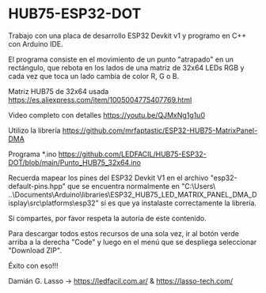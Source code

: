 # HUB75-ESP32-DOT

Trabajo con una placa de desarrollo ESP32 Devkit v1 y programo en C++ con Arduino IDE.

El programa consiste en el movimiento de un punto "atrapado" en un rectángulo, que rebota en los lados de una matriz de 32x64 LEDs RGB y cada vez que toca un lado cambia de color R, G o B.

Matriz HUB75 de 32x64 usada https://es.aliexpress.com/item/1005004775407769.html

Video completo con detalles https://youtu.be/QJMxNg1g1u0

Utilizo la librería https://github.com/mrfaptastic/ESP32-HUB75-MatrixPanel-DMA

Programa *.ino https://github.com/LEDFACIL/HUB75-ESP32-DOT/blob/main/Punto_HUB75_32x64.ino

Recuerda mapear los pines del ESP32 Devkit V1 en el archivo "esp32-default-pins.hpp" que se encuentra normalmente en "C:\Users\ ..\Documents\Arduino\libraries\ESP32_HUB75_LED_MATRIX_PANEL_DMA_Display\src\platforms\esp32" si es que ya instalaste correctamente la librería.

Si compartes, por favor respeta la autoría de este contenido.

Para descargar todos estos recursos de una sola vez, ir al botón verde arriba a la derecha "Code" y luego en el menú que se despliega seleccionar "Download ZIP".

Éxito con eso!!!

Damián G. Lasso -> https://ledfacil.com.ar/ & https://lasso-tech.com/

